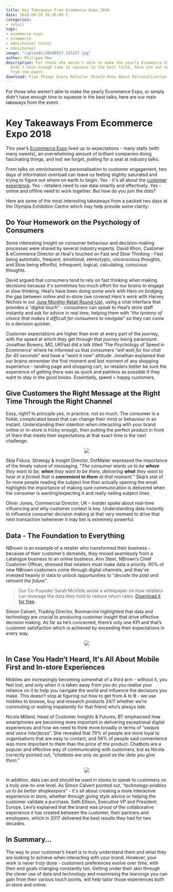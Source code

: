 ```yaml
---
title: Key Takeaways From Ecommerce Expo 2018
date: 2018-09-28 10:36:00 Z
categories:
- retail
tags:
- ecommerce expo
- ecommerce
- omnichannel retail
- omnichannel
image: "/uploads/20180927_125227.jpg"
author: Philippa Mew
description: For those who weren't able to make the yearly Ecommerce Expo, or simply
  didn't have enough time to squeeze in the best talks, here are our main takeways
  from the event.
download: Five Things Every Retailer Should Know About Personalisation
---
```


For those who weren't able to make the yearly Ecommerce Expo, or simply didn't have enough time to squeeze in the best talks, here are our main takeways from the event.

# Key Takeaways From Ecommerce Expo 2018

This year’s [Ecommerce Expo](https://www.ecommerceexpo.co.uk/) lived up to expectations - many stalls (with many sweets), an overwhelming amount of brilliant companies doing fascinating things, and lest we forget, jostling for a seat at industry talks.

From talks on omnichannel to personalisation to customer engagement, two days of information overload can leave us feeling slightly saturated and trying to figure out where on earth to begin. Yes - it's all about the [customer experience](https://dressipi.com/solutions/product-experience/). Yes - retailers need to use data smartly and effectively. Yes - online and offline need to work together. But how do you join the dots?

Here are some of the most interesting takeaways from a packed two days at the Olympia Exhibition Centre which may help provide some clarity:

## Do Your Homework on the Psychology of Consumers

Some interesting insight on consumer behaviour and decision-making processes were shared by several industry experts. David Khon, Customer & eCommerce Director at Heal's touched on Fast and Slow Thinking - Fast being automatic, frequent, emotional, stereotypic, unconscious thoughts, and Slow being effortful, infrequent, logical, calculating, conscious thoughts.

David argued that consumers tend to rely on fast thinking when making decisions because it's sometimes too much effort for our brains to engage in slow thinking. Heal’s have been doing some work with Hero on bridging the gap between online and in-store (we covered Hero's work with Harvey Nichols in our [June Monthly Retail Round-Up](https://dressipi.com/blog/monthly-retail-round-up-june-2018/)), using a chat interface that provides a “*digital touch*” - consumers can speak to Heal’s store staff instantly and ask for advice in real time, helping them with “*the tyranny of choice that makes it difficult for consumers to navigate*” so they can come to a decision quicker.

Customer expectations are higher than ever at every part of the journey, with the speed at which they get through that journey being paramount. Jonathan Bowers, MD, UKFast did a talk titled ‘The Psychology of Speed in Ecommerce’ where he informed us that consumers “*will wait for live chat for 45 seconds*” and have a “*want it now*” attitude. Jonathan explained that our brains remember the first moment and last moment of any shopping experience – landing page and shopping cart, so retailers better be sure the experience of getting there was as quick and painless as possible if they want to stay in the good books. Essentially, speed = happy customers.

## Give Customers the Right Message at the Right Time Through the Right Channel

Easy, right? In principle yes, in practice, not so much. The consumer is a fickle, complicated beast that can change their mind or behaviour in an instant. Understanding their intention when interacting with your brand online or in-store is tricky enough, then putting the perfect product in front of them that meets their expectations at that exact time is the next challenge. 

<p style="text-align:center"><img style="margin-left: 0px" src ="/uploads/IMG_5565.jpg"/></p>

Skip Fidura, Strategy & Insight Director, DotMailer expressed the importance of the timely nature of messaging, “*The consumer wants us to be **where** they want to be, **when** they want to be there, delivering **what** they want to hear in a format that is **convenient to them** at that moment.*” Skip’s stat of 5x more people reading the subject line than actually opening the email highlights the importance of making sure communication is delivered when the consumer is wanting/expecting it and really nailing subject lines.

Oliver Jones, Commercial Director, UK – Insider spoke about real-time influencing and why customer context is key. Understanding data instantly to influence consumer decision making at that very moment to drive that next transaction (whenever it may be) is extremely powerful.

## Data - The Foundation to Everything

NBrown is an example of a retailer who transformed their business - because of their customer’s demands, they moved seamlessly from a catalogue business to an online business. Ann Steer, NBrown’s Chief Customer Officer, stressed that retailers must make data a priority. 90% of new NBrown customers come through digital channels, and they’ve invested heavily in data to unlock opportunities to “*decode the past and reinvent the future*”.

> Our Co-Founder Sarah McVittie wrote a whitepaper on how retailers can leverage the data they hold to reduce return rates. [Download it for free](https://dressipi.com/downloads/how-to-make-your-data-work-harder-to-reduce-garment-return-rates-whitepaper/).

Simon Calvert, Trading Director, Bonmarché highlighted that data and technology are crucial to producing customer insight that drive effective decision making. As far as he’s concerned, there’s only one KPI and that’s customer satisfaction which is achieved by exceeding their expectations in every way.

<p style="text-align:center"><img style="margin-left: 0px" src ="/uploads/IMG_5561.jpg"/></p>

## In Case You Hadn’t Heard, It's All About Mobile First and In-store Experiences

Mobiles are increasingly becoming somewhat of a third arm - without it, you feel lost, and only when it is taken away from you do you realise your reliance on it to help you navigate the world and influence the decisions you make. This doesn’t stop at figuring out how to get from A to B - we use mobiles to browse, buy and research products 24/7 whether we’re commuting or waiting impatiently for that friend who’s always late.

Nicola Millard, Head of Customer Insights & Futures, BT emphasised how smartphones are becoming more important in delivering exceptional digital experiences and how we need to think more broadly in terms of “*swipes and voice interfaces*”. She revealed that 79% of people are more loyal to organisations that are easy to contact, and 56% of people said convenience was more important to them than the price of the product. Chatbots are a popular and effective way of communicating with customers, but as Nicola correctly pointed out, “*chatbots are only as good as the data you give them.*" 

<p style="text-align:center"><img style="margin-left: 0px" src ="/uploads/IMG_5569.jpg"/></p>

In addition, data can and should be used in stores to speak to customers on a truly one-to-one level. As Simon Calvert pointed out, “*technology enables us to be better shopkeepers*” - it's all about creating a more interactive experience in store, whether through giving style advice or helping the customer validate a purchase. Seth Ellison, Executive VP and President, Europe, Levi’s explained that the brand was proud of the collaborative experience it has created between the customer, their partners and employees, which in 2017 delivered the best results they had for two decades.

## In Summary…

The way to your customer’s heart is to truly understand them and what they are looking to achieve when interacting with your brand. However, your work is never truly done - customers preferences evolve over time, with their end goals changing constantly too. Getting under their skin through the clever use of data and technology and maximising the learnings you can gain from their various touch points, will help tailor those experiences both in-store and online. 
